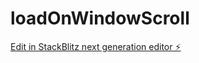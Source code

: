 # loadOnWindowScroll

[Edit in StackBlitz next generation editor ⚡️](https://stackblitz.com/~/github.com/wojcikowska-k/loadOnWindowScroll)
